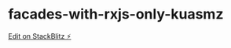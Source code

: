 # facades-with-rxjs-only-kuasmz

[Edit on StackBlitz ⚡️](https://stackblitz.com/edit/facades-with-rxjs-only-kuasmz)